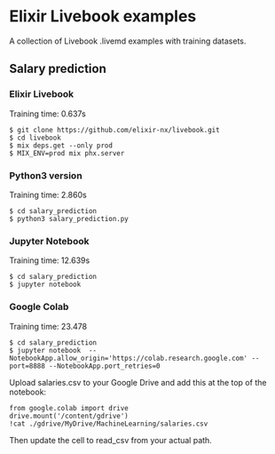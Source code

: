 # Elixir Livebook examples

A collection of Livebook .livemd examples with training datasets.

## Salary prediction

### Elixir Livebook

Training time: 0.637s

```
$ git clone https://github.com/elixir-nx/livebook.git
$ cd livebook
$ mix deps.get --only prod
$ MIX_ENV=prod mix phx.server
```

### Python3 version

Training time: 2.860s

```
$ cd salary_prediction
$ python3 salary_prediction.py
```

### Jupyter Notebook

Training time: 12.639s

```
$ cd salary_prediction
$ jupyter notebook
```

### Google Colab

Training time: 23.478

```
$ cd salary_prediction
$ jupyter notebook  --NotebookApp.allow_origin='https://colab.research.google.com' --port=8888 --NotebookApp.port_retries=0
```

Upload salaries.csv to your Google Drive and add this at the top of the notebook:

```
from google.colab import drive
drive.mount('/content/gdrive')
!cat ./gdrive/MyDrive/MachineLearning/salaries.csv
```

Then update the cell to read_csv from your actual path.

